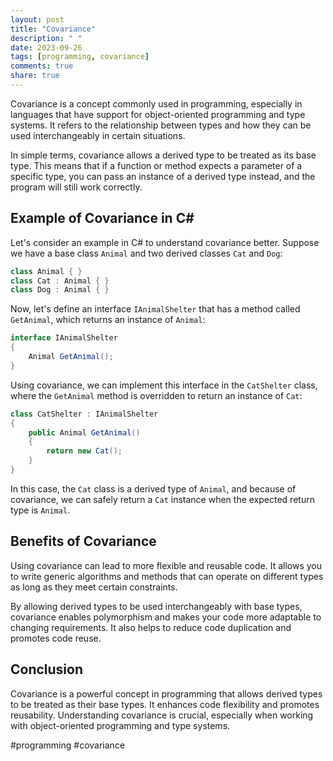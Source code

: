 ```yaml
---
layout: post
title: "Covariance"
description: " "
date: 2023-09-26
tags: [programming, covariance]
comments: true
share: true
---
```


Covariance is a concept commonly used in programming, especially in languages that have support for object-oriented programming and type systems. It refers to the relationship between types and how they can be used interchangeably in certain situations. 

In simple terms, covariance allows a derived type to be treated as its base type. This means that if a function or method expects a parameter of a specific type, you can pass an instance of a derived type instead, and the program will still work correctly.

## Example of Covariance in C#

Let's consider an example in C# to understand covariance better. Suppose we have a base class `Animal` and two derived classes `Cat` and `Dog`:

```csharp
class Animal { }
class Cat : Animal { }
class Dog : Animal { }
```

Now, let's define an interface `IAnimalShelter` that has a method called `GetAnimal`, which returns an instance of `Animal`:

```csharp
interface IAnimalShelter
{
    Animal GetAnimal();
}
```

Using covariance, we can implement this interface in the `CatShelter` class, where the `GetAnimal` method is overridden to return an instance of `Cat`:

```csharp
class CatShelter : IAnimalShelter
{
    public Animal GetAnimal()
    {
        return new Cat();
    }
}
```

In this case, the `Cat` class is a derived type of `Animal`, and because of covariance, we can safely return a `Cat` instance when the expected return type is `Animal`.

## Benefits of Covariance

Using covariance can lead to more flexible and reusable code. It allows you to write generic algorithms and methods that can operate on different types as long as they meet certain constraints.

By allowing derived types to be used interchangeably with base types, covariance enables polymorphism and makes your code more adaptable to changing requirements. It also helps to reduce code duplication and promotes code reuse.

## Conclusion

Covariance is a powerful concept in programming that allows derived types to be treated as their base types. It enhances code flexibility and promotes reusability. Understanding covariance is crucial, especially when working with object-oriented programming and type systems.

#programming #covariance